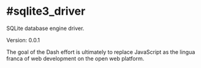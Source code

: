#sqlite3_driver
==========

SQLite database engine driver.

Version: 0.0.1

The goal of the Dash effort is ultimately to replace JavaScript as the lingua franca of web development on the open web platform.
